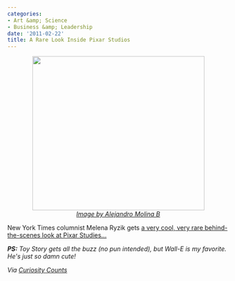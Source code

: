 ```yaml
---
categories:
- Art &amp; Science
- Business &amp; Leadership
date: '2011-02-22'
title: A Rare Look Inside Pixar Studios
---
```


<p align="center"><img src="https://gomakethings.com/wp-content/uploads/2011/02/wall-e-391x350.jpg" alt="" title="wall-e" width="391" height="350" class="alignnone size-medium wp-image-183" /><br><em><a href="http://www.flickr.com/photos/43212809@N00/923287780/">Image by Alejandro Molina B</a></em></p>

New York Times columnist Melena Ryzik gets <a href="http://vimeo.com/19789693">a very cool, very rare behind-the-scenes look at Pixar Studies...</a>

<em><strong>PS:</strong> Toy Story gets all the buzz (no pun intended), but Wall-E is my favorite. He's just so damn cute!</em>

<em>Via <a href="http://curiositycounts.com/post/3312898478/a-rare-behind-the-scenes-look-inside-pixar">Curiosity Counts</a></em>